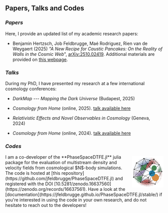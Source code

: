 ## Papers, Talks and Codes


### *Papers*

Here, I provide an updated list of my academic research papers:

- Benjamin Hertzsch, Job Feldbrugge, Maé Rodriguez, Rien van de Weygaert (2025) *"A New Recipe for Caustic Pancakes: On the Reality of Walls in the Cosmic Web*", [arXiv:2510.02419](https://arxiv.org/abs/2510.02419). Additional materials are provided on [this webpage](./papers/2025_Cosmic_Walls.html).



### *Talks*

During my PhD, I have presented my research at a few international cosmology conferences:

- *DarkMap --- Mapping the Dark Universe* (Budapest, 2025)

- *Cosmology from Home* (online, 2025). [talk available here](https://www.youtube.com/watch?v=ftzVa_m_1Z4)

- *Relativistic Effects and Novel Observables in Cosmology* (Geneva, 2024)

- *Cosmology from Home* (online, 2024). [talk available here](https://www.youtube.com/watch?v=KAQ5kRYEG6c)


### *Codes*

<div style="position: relative; min-height: 200px;">
<div style="text-align: right; display: inline-block; float: right;">
<img src="./contents/figures/fig-PhaseSpaceDTFE.jl.png" style="height: 100px; width: auto; margin-left: 20px; padding-top: 5px">
</div>
I am a co-developer of the **PhaseSpaceDTFE.jl** julia package for the evaluation of multistream density and velocity fields from cosmological $N$-body simulations. The code is hosted at [this repository](https://github.com/jfeldbrugge/PhaseSpaceDTFE.jl) and registered with the DOI [10.5281/zenodo.16637560](https://zenodo.org/records/16637561). Have a look at the [documentation](https://jfeldbrugge.github.io/PhaseSpaceDTFE.jl/stable/) if you're interested in using the code in your own research, and do not hesitate to reach out to the developers!
</div>